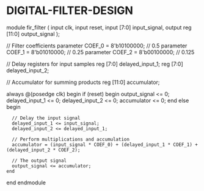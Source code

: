 # DIGITAL-FILTER-DESIGN
module fir_filter (
  input clk,
  input reset,
  input [7:0] input_signal,
  output reg [11:0] output_signal
);

  // Filter coefficients
  parameter COEF_0 = 8'b10100000; // 0.5
  parameter COEF_1 = 8'b01010000; // 0.25
  parameter COEF_2 = 8'b00100000; // 0.125

  // Delay registers for input samples
  reg [7:0] delayed_input_1;
  reg [7:0] delayed_input_2;

  // Accumulator for summing products
  reg [11:0] accumulator;

  always @(posedge clk) begin
    if (reset) begin
      output_signal <= 0;
      delayed_input_1 <= 0;
      delayed_input_2 <= 0;
      accumulator <= 0;
    end else begin

      // Delay the input signal
      delayed_input_1 <= input_signal;
      delayed_input_2 <= delayed_input_1;

      // Perform multiplications and accumulation
      accumulator = (input_signal * COEF_0) + (delayed_input_1 * COEF_1) + (delayed_input_2 * COEF_2);

      // The output signal
      output_signal <= accumulator;
    end
  end
endmodule

